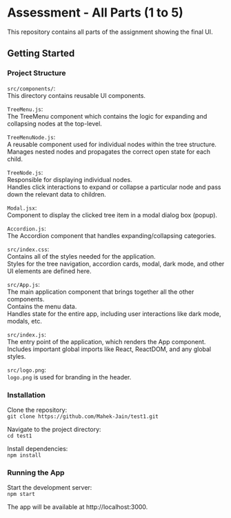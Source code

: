 # Assessment - All Parts (1 to 5)

This repository contains all parts of the assignment showing the final UI. 

## Getting Started

### Project Structure

`src/components/`: \
This directory contains reusable UI components.

`TreeMenu.js`: \
The TreeMenu component which contains the logic for expanding and collapsing nodes at the top-level.

`TreeMenuNode.js`: \
A reusable component used for individual nodes within the tree structure. \
Manages nested nodes and propagates the correct open state for each child.

`TreeNode.js`: \
Responsible for displaying individual nodes. \
Handles click interactions to expand or collapse a particular node and pass down the relevant data to children.

`Modal.jsx`: \
Component to display the clicked tree item in a modal dialog box (popup).

`Accordion.js`: \
The Accordion component that handles expanding/collapsing categories.

`src/index.css`: \
Contains all of the styles needed for the application. \
Styles for the tree navigation, accordion cards, modal, dark mode, and other UI elements are defined here. 

`src/App.js`: \
The main application component that brings together all the other components. \
Contains the menu data. \
Handles state for the entire app, including user interactions like dark mode, modals, etc. 

`src/index.js`: \
The entry point of the application, which renders the App component. \
Includes important global imports like React, ReactDOM, and any global styles. 

`src/logo.png`: \
`logo.png` is used for branding in the header.

### Installation

Clone the repository: \
`git clone https://github.com/Mahek-Jain/test1.git` 

Navigate to the project directory: \
`cd test1` 

Install dependencies: \
`npm install`

### Running the App

Start the development server: \
`npm start` 

The app will be available at http://localhost:3000.
